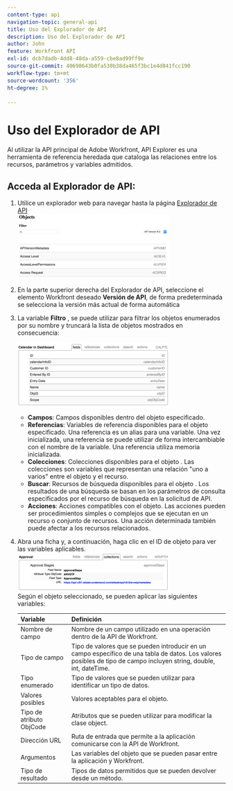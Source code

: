 ```yaml
---
content-type: api
navigation-topic: general-api
title: Uso del Explorador de API
description: Uso del Explorador de API
author: John
feature: Workfront API
exl-id: dcb7dadb-4dd8-48da-a559-cbe8ad99ff9e
source-git-commit: 40698643b0fa530b38da465f3bc1e4d841fcc190
workflow-type: tm+mt
source-wordcount: '356'
ht-degree: 1%

---
```



# Uso del Explorador de API

Al utilizar la API principal de Adobe Workfront, API Explorer es una herramienta de referencia heredada que cataloga las relaciones entre los recursos, parámetros y variables admitidos.

## Acceda al Explorador de API:

1. Utilice un explorador web para navegar hasta la página [Explorador de API](https://one.workfront.com/s/api-explorer)\
   ![](assets/mceclip1-350x149.png)

1. En la parte superior derecha del Explorador de API, seleccione el elemento Workfront deseado **Versión de API**, de forma predeterminada se selecciona la versión más actual de forma automática
1. La variable **Filtro** , se puede utilizar para filtrar los objetos enumerados por su nombre y truncará la lista de objetos mostrados en consecuencia:

   ![](assets/mceclip2-350x147.png)

   * **Campos**: Campos disponibles dentro del objeto especificado.
   * **Referencias**: Variables de referencia disponibles para el objeto especificado. Una referencia es un alias para una variable. Una vez inicializada, una referencia se puede utilizar de forma intercambiable con el nombre de la variable. Una referencia utiliza memoria inicializada.
   * **Colecciones**: Colecciones disponibles para el objeto . Las colecciones son variables que representan una relación &quot;uno a varios&quot; entre el objeto y el recurso.
   * **Buscar**: Recursos de búsqueda disponibles para el objeto . Los resultados de una búsqueda se basan en los parámetros de consulta especificados por el recurso de búsqueda en la solicitud de API.
   * **Acciones**: Acciones compatibles con el objeto. Las acciones pueden ser procedimientos simples o complejos que se ejecutan en un recurso o conjunto de recursos. Una acción determinada también puede afectar a los recursos relacionados.

1. Abra una ficha y, a continuación, haga clic en el ID de objeto para ver las variables aplicables.\
   ![](assets/approval-350x89.png)\
   Según el objeto seleccionado, se pueden aplicar las siguientes variables:

   | Variable | Definición |
   |---|---|
   | Nombre de campo | Nombre de un campo utilizado en una operación dentro de la API de Workfront. |
   | Tipo de campo | Tipo de valores que se pueden introducir en un campo específico de una tabla de datos. Los valores posibles de tipo de campo incluyen string, double, int, dateTime. |
   | Tipo enumerado | Tipo de valores que se pueden utilizar para identificar un tipo de datos. |
   | Valores posibles | Valores aceptables para el objeto. |
   | Tipo de atributo ObjCode | Atributos que se pueden utilizar para modificar la clase object. |
   | Dirección URL | Ruta de entrada que permite a la aplicación comunicarse con la API de Workfront. |
   | Argumentos | Las variables del objeto que se pueden pasar entre la aplicación y Workfront. |
   | Tipo de resultado | Tipos de datos permitidos que se pueden devolver desde un método. |
